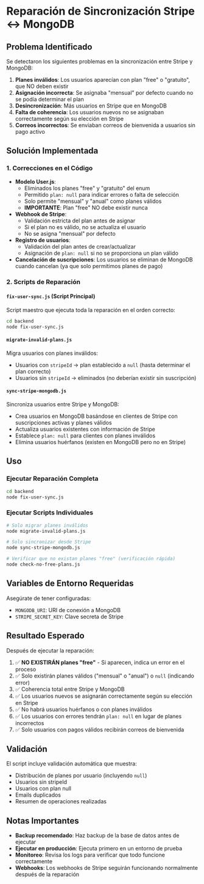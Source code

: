 # Reparación de Sincronización Stripe ↔ MongoDB

## Problema Identificado

Se detectaron los siguientes problemas en la sincronización entre Stripe y MongoDB:

1. **Planes inválidos**: Los usuarios aparecían con plan "free" o "gratuito", que NO deben existir
2. **Asignación incorrecta**: Se asignaba "mensual" por defecto cuando no se podía determinar el plan
3. **Desincronización**: Más usuarios en Stripe que en MongoDB
4. **Falta de coherencia**: Los usuarios nuevos no se asignaban correctamente según su elección en Stripe
5. **Correos incorrectos**: Se enviaban correos de bienvenida a usuarios sin pago activo

## Solución Implementada

### 1. Correcciones en el Código

- **Modelo User.js**: 
  - Eliminados los planes "free" y "gratuito" del enum
  - Permitido `plan: null` para indicar errores o falta de selección
  - Solo permite "mensual" y "anual" como planes válidos
  - **IMPORTANTE**: Plan "free" NO debe existir nunca
- **Webhook de Stripe**: 
  - Validación estricta del plan antes de asignar
  - Si el plan no es válido, no se actualiza el usuario
  - No se asigna "mensual" por defecto
- **Registro de usuarios**: 
  - Validación del plan antes de crear/actualizar
  - Asignación de `plan: null` si no se proporciona un plan válido
- **Cancelación de suscripciones**: Los usuarios se eliminan de MongoDB cuando cancelan (ya que solo permitimos planes de pago)

### 2. Scripts de Reparación

#### `fix-user-sync.js` (Script Principal)
Script maestro que ejecuta toda la reparación en el orden correcto:

```bash
cd backend
node fix-user-sync.js
```

#### `migrate-invalid-plans.js`
Migra usuarios con planes inválidos:
- Usuarios con `stripeId` → plan establecido a `null` (hasta determinar el plan correcto)
- Usuarios sin `stripeId` → eliminados (no deberían existir sin suscripción)

#### `sync-stripe-mongodb.js`
Sincroniza usuarios entre Stripe y MongoDB:
- Crea usuarios en MongoDB basándose en clientes de Stripe con suscripciones activas y planes válidos
- Actualiza usuarios existentes con información de Stripe
- Establece `plan: null` para clientes con planes inválidos
- Elimina usuarios huérfanos (existen en MongoDB pero no en Stripe)

## Uso

### Ejecutar Reparación Completa
```bash
cd backend
node fix-user-sync.js
```

### Ejecutar Scripts Individuales
```bash
# Solo migrar planes inválidos
node migrate-invalid-plans.js

# Solo sincronizar desde Stripe
node sync-stripe-mongodb.js

# Verificar que no existan planes "free" (verificación rápida)
node check-no-free-plans.js
```

## Variables de Entorno Requeridas

Asegúrate de tener configuradas:
- `MONGODB_URI`: URI de conexión a MongoDB
- `STRIPE_SECRET_KEY`: Clave secreta de Stripe

## Resultado Esperado

Después de ejecutar la reparación:

1. ✅ **NO EXISTIRÁN planes "free"** - Si aparecen, indica un error en el proceso
2. ✅ Solo existirán planes válidos ("mensual" o "anual") o `null` (indicando error)
3. ✅ Coherencia total entre Stripe y MongoDB
4. ✅ Los usuarios nuevos se asignarán correctamente según su elección en Stripe
5. ✅ No habrá usuarios huérfanos o con planes inválidos
6. ✅ Los usuarios con errores tendrán `plan: null` en lugar de planes incorrectos
7. ✅ Solo usuarios con pagos válidos recibirán correos de bienvenida

## Validación

El script incluye validación automática que muestra:
- Distribución de planes por usuario (incluyendo `null`)
- Usuarios sin stripeId
- Usuarios con plan null
- Emails duplicados
- Resumen de operaciones realizadas

## Notas Importantes

- **Backup recomendado**: Haz backup de la base de datos antes de ejecutar
- **Ejecutar en producción**: Ejecuta primero en un entorno de prueba
- **Monitoreo**: Revisa los logs para verificar que todo funcione correctamente
- **Webhooks**: Los webhooks de Stripe seguirán funcionando normalmente después de la reparación
